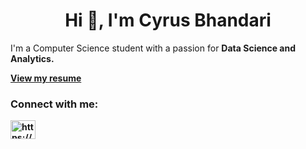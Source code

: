 <h1 align="center">Hi 👋, I'm Cyrus Bhandari</h1>
<p>I'm a Computer Science student with a passion for <b>Data Science and Analytics.<b></p>
<a href="https://itscyrus.github.io/resume.html" target=”_blank”>View my resume<a/>

<h3 align="left">Connect with me:</h3>
<a href="https://www.linkedin.com/in/cyrusbh/" target="_blank"><img align="center" src="https://raw.githubusercontent.com/rahuldkjain/github-profile-readme-generator/master/src/images/icons/Social/linked-in-alt.svg" alt="https://www.linkedin.com/in/cyrusbh" height="30" width="40" /></a>

